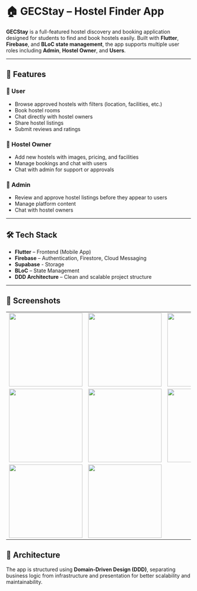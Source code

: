 # 🏠 GECStay – Hostel Finder App

**GECStay** is a full-featured hostel discovery and booking application designed for students to find and book hostels easily. Built with **Flutter**, **Firebase**, and **BLoC state management**, the app supports multiple user roles including **Admin**, **Hostel Owner**, and **Users**.

---

## 🚀 Features

### 👤 User
- Browse approved hostels with filters (location, facilities, etc.)
- Book hostel rooms
- Chat directly with hostel owners
- Share hostel listings
- Submit reviews and ratings

### 🏢 Hostel Owner
- Add new hostels with images, pricing, and facilities
- Manage bookings and chat with users
- Chat with admin for support or approvals

### 🔧 Admin
- Review and approve hostel listings before they appear to users
- Manage platform content
- Chat with hostel owners

---

## 🛠️ Tech Stack

- **Flutter** – Frontend (Mobile App)
- **Firebase** – Authentication, Firestore, Cloud Messaging
- **Supabase** - Storage
- **BLoC** – State Management
- **DDD Architecture** – Clean and scalable project structure

---

## 📸 Screenshots

<div align="center">
  <table cellspacing="10">
    <tr>
      <td><img src="https://github.com/user-attachments/assets/d7a18547-33a3-4adb-be15-86f6e45255eb" width="200" /></td>
      <td><img src="https://github.com/user-attachments/assets/ca5e5c1d-eb8d-4ce5-a923-b23c04b14259" width="200"/></td>
      <td><img src="https://github.com/user-attachments/assets/96751018-1049-4849-953f-ca327629b28f" width="200"/></td>
    </tr>
    <tr>
      <td><img src="https://github.com/user-attachments/assets/e46142a3-0753-4ec9-946d-2a80e3fc44d4" width="200"/></td>
      <td><img src="https://github.com/user-attachments/assets/02965fc1-4166-4499-88ca-5b11f5d91ac5" width="200"/></td>
      <td><img src="https://github.com/user-attachments/assets/7ea52787-ab28-4511-b05d-252450abf1aa" width="200"/></td>
    </tr>
    <tr>
      <td><img src="https://github.com/user-attachments/assets/3b9483de-ad5f-4620-bdef-dc315bd5f080" width="200"/></td>
      <td><img src="https://github.com/user-attachments/assets/17551b3e-b8a8-452a-8f74-9a14b863bcf6" width="200"/></td>
    </tr>
  </table>
</div>




## 🧩 Architecture

The app is structured using **Domain-Driven Design (DDD)**, separating business logic from infrastructure and presentation for better scalability and maintainability.

